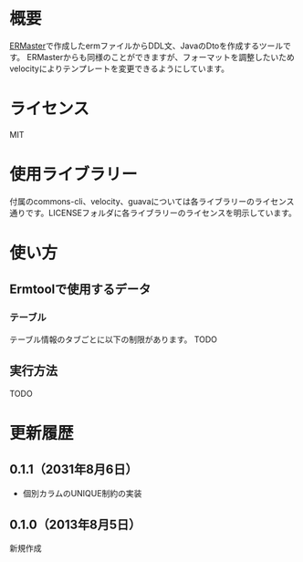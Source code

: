# 概要
[ERMaster](http://ermaster.sourceforge.net/index_ja.html)で作成したermファイルからDDL文、JavaのDtoを作成するツールです。
ERMasterからも同様のことができますが、フォーマットを調整したいためvelocityによりテンプレートを変更できるようにしています。

# ライセンス
MIT

# 使用ライブラリー
付属のcommons-cli、velocity、guavaについては各ライブラリーのライセンス通りです。LICENSEフォルダに各ライブラリーのライセンスを明示しています。

# 使い方
## Ermtoolで使用するデータ
### テーブル
テーブル情報のタブごとに以下の制限があります。
TODO

## 実行方法
TODO

# 更新履歴
## 0.1.1（2031年8月6日）
* 個別カラムのUNIQUE制約の実装

## 0.1.0（2013年8月5日）
新規作成
